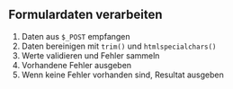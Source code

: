 ## Formulardaten verarbeiten

1. Daten aus `$_POST` empfangen
2. Daten bereinigen mit `trim()` und `htmlspecialchars()`
3. Werte validieren und Fehler sammeln
4. Vorhandene Fehler ausgeben
5. Wenn keine Fehler vorhanden sind, Resultat ausgeben
<!--stackedit_data:
eyJoaXN0b3J5IjpbMjAzNjM2NDA1MF19
-->